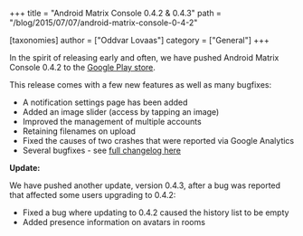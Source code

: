 +++
title = "Android Matrix Console 0.4.2 & 0.4.3"
path = "/blog/2015/07/07/android-matrix-console-0-4-2"

[taxonomies]
author = ["Oddvar Lovaas"]
category = ["General"]
+++

In the spirit of releasing early and often, we have pushed Android Matrix Console 0.4.2 to the <a href="https://play.google.com/store/apps/details?id=org.matrix.androidsdk.alpha">Google Play store</a>.

This release comes with a few new features as well as many bugfixes:
<ul>
 <li>A notification settings page has been added</li>
 <li>Added an image slider (access by tapping an image)</li>
 <li>Improved the management of multiple accounts</li>
 <li>Retaining filenames on upload</li>
 <li>Fixed the causes of two crashes that were reported via Google Analytics</li>
 <li>Several bugfixes - see <a href="https://github.com/matrix-org/matrix-android-console/blob/master/CHANGES.rst#changes-in-console-042-2015-07-06">full changelog here</a></li>
</ul>

<strong>Update: </strong>

We have pushed another update, version 0.4.3, after a bug was reported that affected some users upgrading to 0.4.2:
<ul>
 <li>Fixed a bug where updating to 0.4.2 caused the history list to be empty</li>
 <li>Added presence information on avatars in rooms</li>
</ul>
